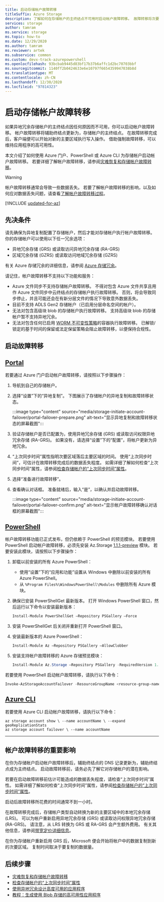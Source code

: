 ```yaml
---
title: 启动存储帐户故障转移
titleSuffix: Azure Storage
description: 了解如何在存储帐户的主终结点不可用时启动帐户故障转移。 故障转移将次要区域更新为，存储帐户的主要区域。
services: storage
author: tamram
ms.service: storage
ms.topic: how-to
ms.date: 12/29/2020
ms.author: tamram
ms.reviewer: artek
ms.subservice: common
ms.custom: devx-track-azurepowershell
ms.openlocfilehash: 93bcbab9445d83bf17b37b6affc1d2bc70703bbf
ms.sourcegitcommit: 1140ff2b0424633e6e10797f6654359947038b8d
ms.translationtype: MT
ms.contentlocale: zh-CN
ms.lasthandoff: 12/30/2020
ms.locfileid: "97814323"
---
```

# <a name="initiate-a-storage-account-failover"></a>启动存储帐户故障转移

如果异地冗余存储帐户的主终结点因任何原因而不可用，你可以启动帐户故障转移。 帐户故障转移将辅助终结点更新为，存储帐户的主终结点。 在故障转移完成后，客户端便可以开始对新的主要区域执行写入操作。 借助强制故障转移，可以维持应用程序的高可用性。

本文介绍了如何使用 Azure 门户、PowerShell 或 Azure CLI 为存储帐户启动帐户故障转移。 若要详细了解帐户故障转移，请参阅[灾难恢复和存储帐户故障转移](storage-disaster-recovery-guidance.md)。

> [!WARNING]
> 帐户故障转移通常会导致一些数据丢失。 若要了解帐户故障转移的影响，以及如何应对数据丢失问题，请查看[了解帐户故障转移过程](storage-disaster-recovery-guidance.md#understand-the-account-failover-process)。

[!INCLUDE [updated-for-az](../../../includes/updated-for-az.md)]

## <a name="prerequisites"></a>先决条件

请先确保为异地复制配置了存储帐户，然后才能对存储帐户执行帐户故障转移。 你的存储帐户可以使用以下任一冗余选项：

- 异地冗余存储 (GRS) 或读取访问异地冗余存储 (RA-GRS)
- 区域冗余存储 (GZRS) 或读取访问地域冗余存储 (GZRS) 

有关 Azure 存储冗余的详细信息，请参阅 [Azure 存储冗余](storage-redundancy.md)。

请记住，帐户故障转移不支持以下功能和服务：

- Azure 文件同步不支持存储帐户故障转移。 不得对包含 Azure 文件共享且用作 Azure 文件同步中云终结点的存储帐户执行故障转移。 否则，将会导致同步停止，并且可能还会在有新分层文件的情况下导致意外数据丢失。
- 目前不支持 ADLS Gen2 存储帐户（已启用分层命名空间的帐户）。
- 无法对包含高级块 blob 的存储帐户执行故障转移。 支持高级块 blob 的存储帐户暂不支持异地冗余。
- 无法对包含任何已启用 [WORM 不可变性策略](../blobs/storage-blob-immutable-storage.md)的容器执行故障转移。 已解锁/锁定的基于时间的保留或法定保留策略会阻止故障转移，以便保持合规性。

## <a name="initiate-the-failover"></a>启动故障转移

## <a name="portal"></a>[Portal](#tab/azure-portal)

若要通过 Azure 门户启动帐户故障转移，请按照以下步骤操作：

1. 导航到自己的存储帐户。
1. 选择“设置”下的“异地复制”。 下图展示了存储帐户的异地复制和故障转移状态。

    :::image type="content" source="media/storage-initiate-account-failover/portal-failover-prepare.png" alt-text="显示异地复制和故障转移状态的屏幕截图":::

1. 验证存储帐户是否已配置为，使用异地冗余存储 (GRS) 或读取访问权限异地冗余存储 (RA-GRS)。 如果没有，请选择“设置”下的“配置”，将帐户更新为异地冗余。
1. “上次同步时间”属性指明次要区域落后主要区域的时间。 使用“上次同步时间”，可估计在故障转移完成后的数据丢失程度。 如需详细了解如何检查“上次同步时间”属性，请参阅[检查存储帐户的“上次同步时间”属性](last-sync-time-get.md)。
1. 选择“准备进行故障转移”。
1. 查看确认对话框。 准备就绪后，输入“是”，以确认并启动故障转移。

    :::image type="content" source="media/storage-initiate-account-failover/portal-failover-confirm.png" alt-text="显示帐户故障转移确认对话框的屏幕截图":::

## <a name="powershell"></a>[PowerShell](#tab/azure-powershell)

帐户故障转移功能已正式发布，但仍依赖于 PowerShell 的预览模块。 若要使用 PowerShell 启动帐户故障转移，必须先安装 Az.Storage [1.1.1-preview](https://www.powershellgallery.com/packages/Az.Storage/1.1.1-preview) 模块。 若要安装此模块，请按照以下步骤操作：

1. 卸载以前安装的所有 Azure PowerShell：

    - 使用“设置”下的“应用和功能”设置从 Windows 中删除以前安装的所有 Azure PowerShell。
    - 从 `%Program Files%\WindowsPowerShell\Modules` 中删除所有 Azure 模块。

1. 确保已安装 PowerShellGet 最新版本。 打开 Windows PowerShell 窗口，然后运行以下命令以安装最新版本：

    ```powershell
    Install-Module PowerShellGet –Repository PSGallery –Force
    ```

1. 安装 PowerShellGet 后关闭并重新打开 PowerShell 窗口。

1. 安装最新版本的 Azure PowerShell：

    ```powershell
    Install-Module Az –Repository PSGallery –AllowClobber
    ```

1. 安装支持帐户故障转移的 Azure 存储预览模块：

    ```powershell
    Install-Module Az.Storage –Repository PSGallery -RequiredVersion 1.1.1-preview –AllowPrerelease –AllowClobber –Force
    ```

若要使用 PowerShell 启动帐户故障转移，请执行以下命令：

```powershell
Invoke-AzStorageAccountFailover -ResourceGroupName <resource-group-name> -Name <account-name>
```

## <a name="azure-cli"></a>[Azure CLI](#tab/azure-cli)

若要使用 Azure CLI 启动帐户故障转移，请执行以下命令：

```azurecli-interactive
az storage account show \ --name accountName \ --expand geoReplicationStats
az storage account failover \ --name accountName
```

---

## <a name="important-implications-of-account-failover"></a>帐户故障转移的重要影响

在你为存储帐户启动帐户故障转移后，辅助终结点的 DNS 记录更新为，辅助终结点成为主终结点。 启动故障转移前，请务必先了解它对存储帐户的潜在影响。

若要在启动故障转移前估计可能造成的数据丢失程度，请检查“上次同步时间”属性。 如需详细了解如何检查“上次同步时间”属性，请参阅[检查存储帐户的“上次同步时间”属性](last-sync-time-get.md)。

启动后故障转移所花费的时间通常不到一小时。

在故障转移完成后，存储帐户类型自动转换为新的主要区域中的本地冗余存储 (LRS)。 可以为帐户重新启用异地冗余存储 (GRS) 或读取访问权限异地冗余存储 (RA-GRS)。 请注意，从 LRS 转换为 GRS 或 RA-GRS 会产生额外费用。 有关其他信息，请参阅[带宽定价详细信息](https://azure.microsoft.com/pricing/details/bandwidth/)。

在你为存储帐户重新启用 GRS 后，Microsoft 便会开始将帐户中的数据复制到新的次要区域。 复制时间取决于要复制的数据量。  

## <a name="next-steps"></a>后续步骤

- [灾难恢复和存储帐户故障转移](storage-disaster-recovery-guidance.md)
- [检查存储帐户的“上次同步时间”属性](last-sync-time-get.md)
- [使用异地冗余设计高度可用的应用程序](geo-redundant-design.md)
- [教程：生成使用 Blob 存储的高可用性应用程序](../blobs/storage-create-geo-redundant-storage.md)
